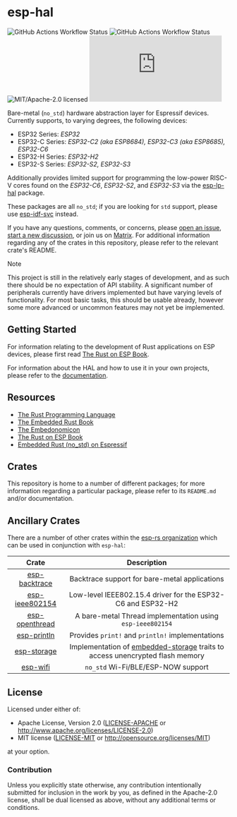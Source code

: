 # esp-hal

![GitHub Actions Workflow Status](https://img.shields.io/github/actions/workflow/status/esp-rs/esp-hal/ci.yml?labelColor=1C2C2E&label=CI&logo=github&style=flat-square)
![GitHub Actions Workflow Status](https://img.shields.io/github/actions/workflow/status/esp-rs/esp-hal/hil.yml?labelColor=1C2C2E&label=HIL&logo=github&style=flat-square&event=merge_group)
![MIT/Apache-2.0 licensed](https://img.shields.io/badge/license-MIT%2FApache--2.0-blue?labelColor=1C2C2E&style=flat-square)
[![Matrix](https://img.shields.io/matrix/esp-rs:matrix.org?labelColor=1C2C2E&label=join%20matrix&color=BEC5C9&logo=matrix&style=flat-square)](https://matrix.to/#/#esp-rs:matrix.org)

Bare-metal (`no_std`) hardware abstraction layer for Espressif devices. Currently supports, to varying degrees, the following devices:

- ESP32 Series: _ESP32_
- ESP32-C Series: _ESP32-C2 (aka ESP8684), ESP32-C3 (aka ESP8685), ESP32-C6_
- ESP32-H Series: _ESP32-H2_
- ESP32-S Series: _ESP32-S2, ESP32-S3_

Additionally provides limited support for programming the low-power RISC-V cores found on the _ESP32-C6_, _ESP32-S2_, and _ESP32-S3_ via the [esp-lp-hal] package.

These packages are all `no_std`; if you are looking for `std` support, please use [esp-idf-svc] instead.

If you have any questions, comments, or concerns, please [open an issue], [start a new discussion], or join us on [Matrix]. For additional information regarding any of the crates in this repository, please refer to the relevant crate's README.

> [!NOTE]
>
> This project is still in the relatively early stages of development, and as such there should be no expectation of API stability. A significant number of peripherals currently have drivers implemented but have varying levels of functionality. For most basic tasks, this should be usable already, however some more advanced or uncommon features may not yet be implemented.

[esp-lp-hal]: https://github.com/esp-rs/esp-hal/tree/main/esp-lp-hal
[esp-idf-svc]: https://github.com/esp-rs/esp-idf-svc
[open an issue]: https://github.com/esp-rs/esp-hal/issues/new
[start a new discussion]: https://github.com/esp-rs/esp-hal/discussions/new
[matrix]: https://matrix.to/#/#esp-rs:matrix.org

## Getting Started

For information relating to the development of Rust applications on ESP devices, please first read [The Rust on ESP Book].

For information about the HAL and how to use it in your own projects, please refer to the [documentation].

[The Rust on ESP Book]: https://esp-rs.github.io/book/
[documentation]: https://docs.esp-rs.org/esp-hal/

## Resources

- [The Rust Programming Language](https://doc.rust-lang.org/book/)
- [The Embedded Rust Book](https://docs.rust-embedded.org/book/index.html)
- [The Embedonomicon](https://docs.rust-embedded.org/embedonomicon/)
- [The Rust on ESP Book](https://esp-rs.github.io/book/)
- [Embedded Rust (no_std) on Espressif](https://esp-rs.github.io/no_std-training/)

## Crates

This repository is home to a number of different packages; for more information regarding a particular package, please refer to its `README.md` and/or documentation.

## Ancillary Crates

There are a number of other crates within the [esp-rs organization] which can be used in conjunction with `esp-hal`:

|      Crate       |                                  Description                                   |
| :--------------: | :----------------------------------------------------------------------------: |
| [esp-backtrace]  |                 Backtrace support for bare-metal applications                  |
| [esp-ieee802154] |          Low-level IEEE802.15.4 driver for the ESP32-C6 and ESP32-H2           |
| [esp-openthread] |           A bare-metal Thread implementation using `esp-ieee802154`            |
|  [esp-println]   |                Provides `print!` and `println!` implementations                |
|  [esp-storage]   | Implementation of [embedded-storage] traits to access unencrypted flash memory |
|    [esp-wifi]    |                       `no_std` Wi-Fi/BLE/ESP-NOW support                       |

[esp-rs organization]: https://github.com/esp-rs
[esp-alloc]: https://github.com/esp-rs/esp-alloc
[esp-backtrace]: https://github.com/esp-rs/esp-backtrace
[esp-ieee802154]: https://github.com/esp-rs/esp-ieee802154
[esp-openthread]: https://github.com/esp-rs/esp-openthread
[esp-println]: https://github.com/esp-rs/esp-println
[esp-storage]: https://github.com/esp-rs/esp-storage
[embedded-storage]: https://github.com/rust-embedded-community/embedded-storage
[esp-wifi]: https://github.com/esp-rs/esp-wifi

## License

Licensed under either of:

- Apache License, Version 2.0 ([LICENSE-APACHE](LICENSE-APACHE) or http://www.apache.org/licenses/LICENSE-2.0)
- MIT license ([LICENSE-MIT](LICENSE-MIT) or http://opensource.org/licenses/MIT)

at your option.

### Contribution

Unless you explicitly state otherwise, any contribution intentionally submitted for inclusion in
the work by you, as defined in the Apache-2.0 license, shall be dual licensed as above, without
any additional terms or conditions.
